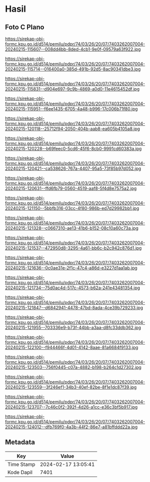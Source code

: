 # Hasil

## Foto C Plano

https://sirekap-obj-formc.kpu.go.id/d514/pemilu/pdpr/74/03/26/20/07/7403262007004-20240215-115607--008dd4bb-8ded-4cb1-9e0f-09579a63f922.jpg

https://sirekap-obj-formc.kpu.go.id/d514/pemilu/pdpr/74/03/26/20/07/7403262007004-20240215-115714--016400a0-385d-491b-92d5-8ac90341dbe3.jpg

https://sirekap-obj-formc.kpu.go.id/d514/pemilu/pdpr/74/03/26/20/07/7403262007004-20240215-115831--d904e697-9c9b-4869-a0d0-11e4615452df.jpg

https://sirekap-obj-formc.kpu.go.id/d514/pemilu/pdpr/74/03/26/20/07/7403262007004-20240215-115951--f6ee1435-6705-4a48-b996-17c006b71f80.jpg

https://sirekap-obj-formc.kpu.go.id/d514/pemilu/pdpr/74/03/26/20/07/7403262007004-20240215-120118--25712f94-2050-404b-aab8-ea605b4105a8.jpg

https://sirekap-obj-formc.kpu.go.id/d514/pemilu/pdpr/74/03/26/20/07/7403262007004-20240215-120228--b69feec0-5cd6-45f6-8cb0-9991cd60383a.jpg

https://sirekap-obj-formc.kpu.go.id/d514/pemilu/pdpr/74/03/26/20/07/7403262007004-20240215-120421--ca538626-767a-4407-95a5-73f85b97d052.jpg

https://sirekap-obj-formc.kpu.go.id/d514/pemilu/pdpr/74/03/26/20/07/7403262007004-20240215-120631--ffd6fb79-0560-4519-aaf8-5f4d8e7575a2.jpg

https://sirekap-obj-formc.kpu.go.id/d514/pemilu/pdpr/74/03/26/20/07/7403262007004-20240215-121150--5bbfb316-03cc-4f80-986b-ed7d29982bb1.jpg

https://sirekap-obj-formc.kpu.go.id/d514/pemilu/pdpr/74/03/26/20/07/7403262007004-20240215-121328--c0667310-ae13-41b6-b152-08c10a60c73a.jpg

https://sirekap-obj-formc.kpu.go.id/d514/pemilu/pdpr/74/03/26/20/07/7403262007004-20240215-121537--472950d8-3295-4a61-bb6c-b2c942c876d1.jpg

https://sirekap-obj-formc.kpu.go.id/d514/pemilu/pdpr/74/03/26/20/07/7403262007004-20240215-121636--0c0ae31e-2f1c-47c4-a86d-e3227d1aa1ab.jpg

https://sirekap-obj-formc.kpu.go.id/d514/pemilu/pdpr/74/03/26/20/07/7403262007004-20240215-121734--75d0ac4d-517c-4573-b62a-241e43481354.jpg

https://sirekap-obj-formc.kpu.go.id/d514/pemilu/pdpr/74/03/26/20/07/7403262007004-20240215-121847--d6842941-4478-47bd-8ada-4ce39b729233.jpg

https://sirekap-obj-formc.kpu.go.id/d514/pemilu/pdpr/74/03/26/20/07/7403262007004-20240215-121955--703336e9-b73f-44bb-a3aa-d8fc33ddb362.jpg

https://sirekap-obj-formc.kpu.go.id/d514/pemilu/pdpr/74/03/26/20/07/7403262007004-20240215-122100--f944466f-4d01-4142-8aae-81a6684f9133.jpg

https://sirekap-obj-formc.kpu.go.id/d514/pemilu/pdpr/74/03/26/20/07/7403262007004-20240215-123503--756f0445-c07a-4882-b198-b264c1d27302.jpg

https://sirekap-obj-formc.kpu.go.id/d514/pemilu/pdpr/74/03/26/20/07/7403262007004-20240215-123559--3f246ef1-34b3-40ef-82be-8f1e1dc87f39.jpg

https://sirekap-obj-formc.kpu.go.id/d514/pemilu/pdpr/74/03/26/20/07/7403262007004-20240215-123707--7c46c0f2-392f-4d26-a1cc-e36c3bf5b917.jpg

https://sirekap-obj-formc.kpu.go.id/d514/pemilu/pdpr/74/03/26/20/07/7403262007004-20240215-124012--dfb769f0-4a3b-44f2-86e7-a81bffddd22a.jpg


## Metadata

| Key        | Value               |
| ---------- | ------------------- |
| Time Stamp | 2024-02-17 13:05:41 |
| Kode Dapil | 7401                |



